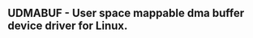 UDMABUF - User space mappable dma buffer device driver for Linux.
-----------------------------------------------------------------

